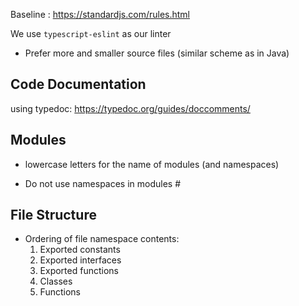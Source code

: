 Baseline : https://standardjs.com/rules.html

We use `typescript-eslint` as our linter

- Prefer more and smaller source files (similar scheme as in Java)

## Code Documentation

using typedoc: https://typedoc.org/guides/doccomments/

## Modules

- lowercase letters for the name of modules (and namespaces)

-  Do not use namespaces in modules # 

## File Structure

- Ordering of file namespace contents: 
    1. Exported constants 
    2. Exported interfaces
    3. Exported functions
    4. Classes
    5. Functions 

